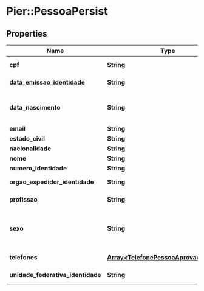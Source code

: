 # Pier::PessoaPersist

## Properties
Name | Type | Description | Notes
------------ | ------------- | ------------- | -------------
**cpf** | **String** | N\u00C3\u00BAmero do CPF, quando PF. | [optional] 
**data_emissao_identidade** | **String** | Data emiss\u00C3\u00A3o da Identidade | [optional] 
**data_nascimento** | **String** | Data de Nascimento da Pessoa, quando PF, ou a Data de Abertura da Empresa, quando PJ. Essa data deve ser informada no formato aaaa-MM-dd. | [optional] 
**email** | **String** | Email do s\u00C3\u00B3cio | [optional] 
**estado_civil** | **String** | Estado civil do s\u00C3\u00B3cio | [optional] 
**nacionalidade** | **String** | Nacionalidade do s\u00C3\u00B3cio | [optional] 
**nome** | **String** | Apresenta o Nome do Socio | 
**numero_identidade** | **String** | N\u00C3\u00BAmero da Identidade. | [optional] 
**orgao_expedidor_identidade** | **String** | Org\u00C3\u00A3o expedidor da Identidade. | [optional] 
**profissao** | **String** | Profiss\u00C3\u00A3o do s\u00C3\u00B3cio | [optional] 
**sexo** | **String** | C\u00C3\u00B3digo de identifica\u00C3\u00A7\u00C3\u00A3o do sexo da Pessoa, quando PF, sendo: (\&quot;M\&quot;: Masculino), (\&quot;F\&quot;: Feminino). | [optional] 
**telefones** | [**Array&lt;TelefonePessoaAprovadaPersist&gt;**](TelefonePessoaAprovadaPersist.md) | Informa os telefones do s\u00C3\u00B3cio | [optional] 
**unidade_federativa_identidade** | **String** | Sigla da Unidade Federativa de onde foi expedido a Identidade | [optional] 



